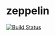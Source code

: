 # zeppelin

[![Build Status](https://drone.io/github.com/roar109/zeppelin/status.png)](https://drone.io/github.com/roar109/zeppelin/latest)
